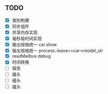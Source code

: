 ## TODO
- [x] 类别构建
- [x] 同步组件
- [x] 共享内存实现
- [x] 毫秒级时间实现
- [x] 输出规格统一 car.show
- [x] 输出规格统一 process::leave>>car->model_str
- [x] readMailbox debug
- [x] 时间转换
- [ ] 报告
- [ ] 磕头
- [ ] 磕头
- [ ] 磕头

